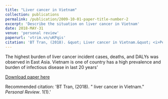 ```yaml
---
title: "Liver cancer in Vietnam"
collection: publications
permalink: /publication/2009-10-01-paper-title-number-2
excerpt: 'Describe the situation on liver cancer in Vietnam' 
date: 2018-MAY-31
venue: 'personal review'
paperurl: 'vtrim.vn/uKPqis'
citation: 'BT Tran, (2018). &quot; Liver cancer in Vietnam.&quot; <i>Personal Review</i>. 1(1).'
---
```

The highest burden of liver cancer incident cases, deaths, and DALYs was observed in East Asia. Vietnam is one of country has a high prevalence and burden of infectious disease in last 20 years'

[Download paper here](vtrim.vn/uKPqis)

Recommended citation: 'BT Tran, (2018). &quot; liver cancer in Vietnam.&quot; <i>Personal Review</i>. 1(1).'
